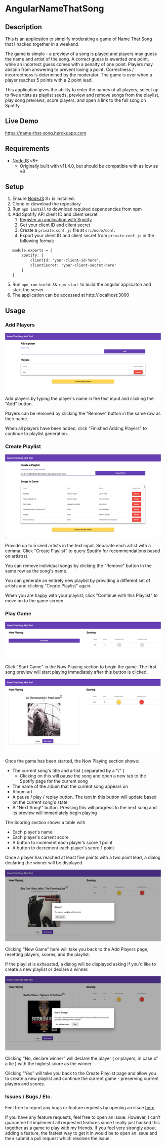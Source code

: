 # AngularNameThatSong

## Description

This is an application to simplify moderating a game of Name That Song that I hacked together in a weekend.

The game is simple - a preview of a song is played and players may guess the name and artist of the song. A correct guess is awarded one point, while an incorrect guess comes with a penalty of one point. Players may abstain from answering to prevent losing a point. Correctness / incorrectness is determined by the moderator. The game is over when a player reaches 5 points with a 2 point lead.

This application gives the ability to enter the names of all players, select up to five artists as playlist seeds, preview and remove songs from the playlist, play song previews, score players, and open a link to the full song on Spotify.

## Live Demo

https://name-that-song.herokuapp.com

## Requirements

* [NodeJS](https://nodejs.org/en/download/) v8+ 
    - Originally built with v11.4.0, but should be compatible with as low as v8

## Setup

1. Ensure [NodeJS](https://nodejs.org/en/download/) 8+ is installed.
2. Clone or download the repository
3. Run `npm install` to download required dependencies from npm
4. Add Spotify API client ID and client secret
    1. [Register an application with Spotify](https://developer.spotify.com/documentation/general/guides/app-settings/#register-your-app)
    2. Get your client ID and client secret
    3. Create a `private.conf.js` file at `src/node/conf`. 
    4. Export your client ID and client secret from  `private.conf.js` in the following format: 
    ```
    module.exports = {
        spotify: {
            clientId: 'your-client-id-here',
            clientSecret: 'your-client-secret-here'
        }
    }
    ```
5. Run `npm run build && npm start` to build the angular applicaton and start the server
6. The application can be accessed at http://localhost:3000

## Usage

### Add Players

![Add Players Page](screenshots/add-players-page.png?raw=true)

Add players by typing the player's name in the text input and clicking the "Add" button.

Players can be removed by clicking the "Remove" button in the same row as their name.

When all players have been added, click "Finished Adding Players" to continue to playlist generation.

### Create Playlist

![Create Playlist Page](screenshots/create-playlist-page.png?raw=true)

Provide up to 5 seed artists in the text input. Separate each artist with a comma. Click "Create Playlist" to query Spotify for recommendations based on artist(s).

You can remove individual songs by clicking the "Remove" button in the same row as the song's name. 

You can generate an entirely new playlist by providing a different set of artists and clicking "Create Playlist" again.

When you are happy with your playlist, click "Continue with this Playlist" to move on to the game screen.

### Play Game

![Play Game Page Before Start](screenshots/play-game-page-before-start.png?raw=true)

Click "Start Game" in the Now Playing section to begin the game. The first song preview will start playing immediately after this button is clicked.

![Play Game Page After Start](screenshots/play-game-page-after-start.png?raw=true)

Once the game has been started, the Now Playing section shows: 

* The current song's title and artist ( separated by a "/" )
    * Clicking on this will pause the song and open a new tab to the Spotify page for the current song
* The name of the album that the current song appears on
* Album art
* A pause / play / replay button. The text in this button will update based on the current song's state
* A "Next Song!" button. Pressing this will progress to the next song and its preview will immediately begin playing

The Scoring section shows a table with

* Each player's name
* Each player's current score
* A button to increment each player's score 1 point
* A button to decrement each player's score 1 point

Once a player has reached at least five points with a two point lead, a dialog declaring the winner will be displayed.

![Play Game Page Winner Dialog](screenshots/play-game-page-winner-dialog.png?raw=true)

Clicking "New Game" here will take you back to the Add Players page, resetting players, scores, and the playlist.

If the playlist is exhausted, a dialog will be displayed asking if you'd like to create a new playlist or declare a winner.

![Play Game Page Playlist Exhausted](screenshots/play-game-page-playlist-exhausted.png?raw=true)

Clicking "No, declare winner" will declare the player ( or players, in case of a tie ) with the highest score as the winner. 

Clicking "Yes" will take you back to the Create Playlist page and allow you to create a new playlist and continue the current game - preserving current players and scores.

### Issues / Bugs / Etc.

Feel free to report any bugs or feature requests by opening an issue [here](https://github.com/Eric-Carlton/angular-name-that-song/issues/new).

If you have any feature requests, feel free to open an issue. However, I can't guarantee I'll implement all requested features since I really just hacked this together as a game to play with my friends. If you feel very strongly about adding a feature, the fastest way to get it in would be to open an issue and then submit a pull request which resolves the issue.